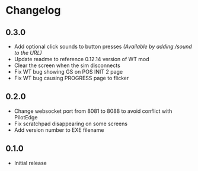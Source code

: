 # Changelog
## 0.3.0
* Add optional click sounds to button presses _(Available by adding /sound to the URL)_
* Update readme to reference 0.12.14 version of WT mod
* Clear the screen when the sim disconnects
* Fix WT bug showing GS on POS INIT 2 page
* Fix WT bug causing PROGRESS page to flicker
  
## 0.2.0
* Change websocket port from 8081 to 8088 to avoid conflict with PilotEdge
* Fix scratchpad disappearing on some screens
* Add version number to EXE filename
  
## 0.1.0
* Initial release